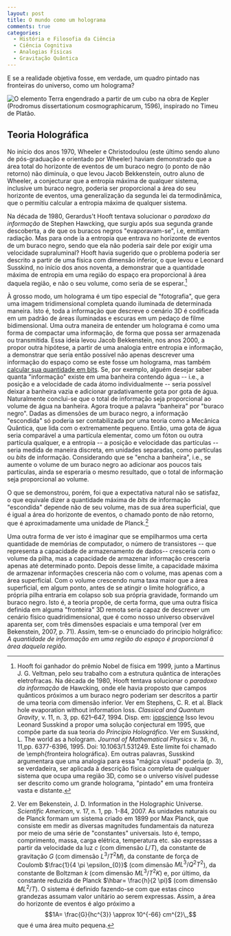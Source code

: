 ```yaml
---
layout: post
title: O mundo como um holograma
comments: true
categories:
  - História e Filosofia da Ciência
  - Ciência Cognitiva
  - Analogias Físicas
  - Gravitação Quântica
---
```


E se a realidade objetiva fosse, em verdade, um quadro pintado nas fronteiras do universo, como um holograma?

 ![O elemento Terra engendrado a partir de um cubo na obra de Kepler (_Prodromus dissertationum cosmographicarum_, 1596), inspirado no Timeu de Platão.](https://otelegrafo.com/images/135px-Kepler_Hexahedron_Earth.svg)

## Teoria Holográfica
No início dos anos 1970, Wheeler e Christodoulou (este último sendo aluno de pós-graduação e orientado por Wheeler) haviam demonstrado que a área total do horizonte de eventos de um buraco negro (o ponto de não retorno) não diminuía, o que levou Jacob Bekkenstein, outro aluno de Wheeler, a conjecturar que a entropia máxima de qualquer sistema, inclusive um buraco negro, poderia ser proporcional a área do seu horizonte de eventos, uma generalização da segunda lei da termodinâmica, que o permitiu calcular a entropia máxima de qualquer sistema.

Na década de 1980, Gerardus't Hooft tentava solucionar o _paradoxo da informação_ de Stephen Hawcking, que surgiu após sua segunda grande descoberta, a de que os buracos negros "evaporavam-se", i.e, emitiam radiação. Mas para onde ía a entropia que entrava no horizonte de eventos de um buraco negro, sendo que ela não poderia sair dele por exigir uma velocidade supraluminal? Hooft havia sugerido que o problema poderia ser descrito a partir de uma física com dimensão inferior, o que levou e Leonard Susskind, no início dos anos noventa, a demonstrar que a quantidade máxima de entropia em uma região do espaço era proporcional à área daquela região, e não o seu volume, como seria de se esperar.[^1]

[^1]: Hooft foi ganhador do prêmio Nobel de física em 1999, junto a Martinus J. G. Veltman, pelo seu trabalho com a estrutura quântica de interações eletrofracas. Na década de 1980, Hooft tentava solucionar o _paradoxo da informação_ de Hawcking, onde ele  havia proposto que campos quânticos próximos a um buraco negro poderiam ser descritos a partir de uma teoria com dimensão inferior. Ver em Stephens, C. R. et al. Black hole evaporation without information loss. _Classical and Quantum Gravity_, v. 11, n. 3, pp. 621–647, 1994. Disp. em: [iopscience](https://iopscience.iop.org/article/10.1088/0264-9381/11/3/014) Isso levou Leonard Susskind a propor uma solução conjectural em 1995, que compõe parte da sua teoria do _Princípio Holográfico_. Ver em Susskind, L. The world as a hologram. _Journal of Mathematical Physics_ v. 36, n. 11,pp. 6377-6396, 1995. Doi: 10.1063/1.531249. Este limite foi chamado de \emph{fronteira holográfica}. Em outras palavras, Susskind argumentara que uma analogia para essa "mágica visual" poderia (p. 3), se verdadeira, ser aplicada à descrição física completa de qualquer sistema que ocupa uma região 3D, como se o universo visível pudesse ser descrito como um grande holograma, "pintado" em uma fronteira vasta e distante.

À grosso modo, um holograma é um tipo especial de "fotografia", que gera uma imagem tridimensional completa quando iluminada de determinada maneira. Isto é, toda a informação que descreve o cenário 3D é codificada em um padrão de áreas iluminadas e escuras em um pedaço de filme bidimensional. Uma outra maneira de entender um holograma é como uma forma de compactar uma informação, de forma que possa ser armazenada ou transmitida. Essa ideia levou Jacob Bekkenstein, nos anos 2000, a propor outra hipótese, a partir de uma analogia entre entropia e informação, a demonstrar que seria então possível não apenas descrever uma informação do espaço como se este fosse um holograma, mas também [calcular sua quantidade em bits](https://otelegrafo.com/a-analogia-cerebro-computador/). Se, por exemplo, alguém desejar saber quanta "informação" existe em uma banheira contendo água -- i.e., a posição e a velocidade de cada átomo individualmente -- seria possível deixar a banheira vazia e adicionar gradativamente gota por gota de água. Naturalmente conclui-se que o total de informação seja proporcional ao volume de água na banheira. Agora troque a palavra "banheira" por "buraco negro". Dadas as dimensões de um buraco negro, a informação "escondida" só poderia ser contabilizada por uma teoria como a Mecânica Quântica, que lida com o extremamente pequeno. Então, uma gota de água seria comparável a uma partícula elementar, como um fóton ou outra partícula qualquer, e a entropia -- a posição e velocidade das partículas -- seria medida de maneira discreta, em unidades separadas, como partículas ou _bits_ de informação. Considerando que se "encha a banheira", i.e., se aumente o volume de um buraco negro ao adicionar aos poucos tais partículas, ainda se esperaria o mesmo resultado, que o total de informação seja proporcional ao volume.

O que se demonstrou, porém, foi que a expectativa natural não se satisfaz, o que equivale dizer a quantidade máxima de _bits_ de informação "escondida" depende não de seu volume, mas de sua área superficial, que é igual a área do horizonte de eventos, o chamado ponto de não retorno, que é aproximadamente uma unidade de Planck.[^2]

[^2]: Ver em Bekenstein, J. D. Information in the Holographic Universe. _Scientific American_, v. 17, n. 1, pp. 1-84, 2007. As unidades naturais ou de Planck formam um sistema criado em 1899 por Max Planck, que consiste em medir as diversas magnitudes fundamentais da natureza por meio de uma série de "constantes" universais. Isto é, tempo, comprimento, massa, carga elétrica, temperatura etc. são expressas a partir da velocidade da luz $c$ (com dimensão $L/T$), da constante de gravitação $G$ (com dimensão $L^{3}/T^{2}M$), da constante de força de Coulomb $\frac{1}{4 \pi \epsilon_{0}}$ (com dimensão $M L^{3}/Q^{2} T^{2}$), da constante de Boltzman $k$ (com dimensão $M L^{3}/T^{2}K$) e, por último, da constante reduzida de Planck $\hbar= \frac{h}{2 \pi}$ (com dimensão $ML^{2}/T$). O sistema é definido fazendo-se com que estas cinco grandezas assumam valor unitário ao serem expressas. Assim, a área do horizonte de eventos é algo próximo a $$1A= \frac{G}{hc^{3}} \approx 10^{-66} cm^{2}\,,$$ que é uma área muito pequena.

Uma outra forma de ver isto é imaginar que se empilharmos uma certa quantidade de memórias de computador, o número de transistores -- que representa a capacidade de armazenamento de dados-- cresceria com o volume da pilha, mas a capacidade de armazenar informação cresceria apenas até determinado ponto. Depois desse limite, a capacidade máxima de armazenar informações cresceria não com o volume, mas apenas com a área superficial. Com o volume crescendo numa taxa maior que a área superficial, em algum ponto, antes de se atingir o limite holográfico, a própria pilha entraria em colapso sob sua própria gravidade, formando um buraco negro. Isto é, a teoria propõe, de certa forma, que uma outra física definida em alguma "fronteira" 3D remota seria capaz de descrever um cenário físico quadridimensional, que é como nosso universo observável aparenta ser, com três dimensões espaciais e uma temporal (ver em Bekenstein, 2007, p. 71). Assim, tem-se o enunciado do princípio holgráfico: *A quantidade de informação em uma região do espaço é proporcional à àrea daquela região.*
